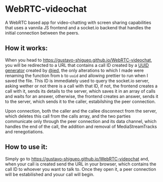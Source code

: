 # WebRTC-videochat

A WebRTC based app for video-chatting with screen sharing capabilities that uses a vannila JS
frontend and a socket.io backend that handles the initial connection between the peers.  
  
  
## How it works:

When you head to https://gustavo-shigueo.github.io/WebRTC-videochat, you will be redirected to a URL that contains a call ID created by a
[UUID generator](https://gist.github.com/jed/982883) created by [@jed](https://github.com/jed), the only alterations to which I made were
renaming the function from `b` to `uuid` and allowing prettier to run when I saved the file. This ID is immediately used to query the socket.io
server, asking wether or not there is a call with that ID, if not, the frontend creates a call with it, sends its details to the server, which
saves it in an array of calls and waits for an answer, otherwise, the frontend creates an answer, sends it to the server, which sends it to the
caller, estabilshing the peer connection.  
  
Upon connection, both the caller and the callee disconnect from the server, which deletes this call from the calls array, and the two parties communicate
only through the peer connection and its data channel, which handles the end of the call, the addition and removal of MediaStreamTracks and renegotiations.
  
  
## How to use it:

Simply go to https://gustavo-shigueo.github.io/WebRTC-videochat and, when your call is created send the URL in your browser, which contains the call ID
to whoever you want to talk to. Once they open it, a peer connection will be estabilished and youur call will begin.
